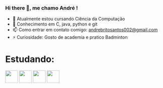 ### Hi there 👋, me chamo André !

- 🌱 Atualmente estou cursando Ciência da Computação
- 💬 Conhecimento em C, java, python e git
- 📫 Como entrar em contato comigo: andrebritosantos002@gmail.com
- ⚡ Curiosidade: Gosto de academia e pratico Badminton

# Estudando: 
 <img src="https://cdn.jsdelivr.net/gh/devicons/devicon/icons/c/c-original.svg" width="40" height="40"/> <img src="https://cdn.jsdelivr.net/gh/devicons/devicon/icons/java/java-original-wordmark.svg" width="40" height="40"/> <img src="https://cdn.jsdelivr.net/gh/devicons/devicon/icons/python/python-original-wordmark.svg" width="40" height="40"/> <img src="https://cdn.jsdelivr.net/gh/devicons/devicon/icons/git/git-original-wordmark.svg" width="40" height="40"/>
          
          
 
 
          
